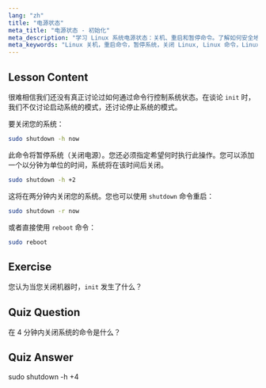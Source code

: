 ```yaml
---
lang: "zh"
title: "电源状态"
meta_title: "电源状态 - 初始化"
meta_description: "学习 Linux 系统电源状态：关机、重启和暂停命令。了解如何安全地关闭或重启您的 Linux 系统。开始使用基本命令！"
meta_keywords: "Linux 关机，重启命令，暂停系统，关闭 Linux, Linux 命令，Linux 初学者，Linux 教程，系统状态"
---
```


## Lesson Content

很难相信我们还没有真正讨论过如何通过命令行控制系统状态。在谈论 `init` 时，我们不仅讨论启动系统的模式，还讨论停止系统的模式。

要关闭您的系统：

```bash
sudo shutdown -h now
```

此命令将暂停系统（关闭电源）。您还必须指定希望何时执行此操作。您可以添加一个以分钟为单位的时间，系统将在该时间后关闭。

```bash
sudo shutdown -h +2
```

这将在两分钟内关闭您的系统。您也可以使用 `shutdown` 命令重启：

```bash
sudo shutdown -r now
```

或者直接使用 `reboot` 命令：

```bash
sudo reboot
```

## Exercise

您认为当您关闭机器时，`init` 发生了什么？

## Quiz Question

在 4 分钟内关闭系统的命令是什么？

## Quiz Answer

sudo shutdown -h +4
